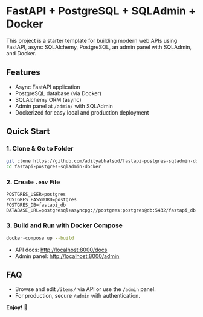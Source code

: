 # FastAPI + PostgreSQL + SQLAdmin + Docker

This project is a starter template for building modern web APIs using FastAPI, async SQLAlchemy, PostgreSQL, an admin panel with SQLAdmin, and Docker.

## Features

- Async FastAPI application
- PostgreSQL database (via Docker)
- SQLAlchemy ORM (async)
- Admin panel at `/admin/` with SQLAdmin
- Dockerized for easy local and production deployment


## Quick Start

### 1. Clone \& Go to Folder

```bash
git clone https://github.com/adityabhalsod/fastapi-postgres-sqladmin-docker.git
cd fastapi-postgres-sqladmin-docker
```


### 2. Create `.env` File

```env
POSTGRES_USER=postgres
POSTGRES_PASSWORD=postgres
POSTGRES_DB=fastapi_db
DATABASE_URL=postgresql+asyncpg://postgres:postgres@db:5432/fastapi_db
```


### 3. Build and Run with Docker Compose

```bash
docker-compose up --build
```

- API docs: [http://localhost:8000/docs](http://localhost:8000/docs)
- Admin panel: [http://localhost:8000/admin](http://localhost:8000/admin)

## FAQ

- Browse and edit `/items/` via API or use the `/admin` panel.
- For production, secure `/admin` with authentication.

**Enjoy!** 🚀

